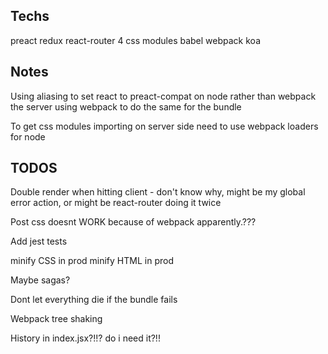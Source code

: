 

## Techs
preact
redux
react-router 4
css modules
babel
webpack
koa

## Notes
Using aliasing to set react to preact-compat on node rather than webpack the server
using webpack to do the same for the bundle

To get css modules importing on server side need to use webpack loaders for node



## TODOS
Double render when hitting client - don't know why, might be my global error action, or might be react-router doing it twice

Post css doesnt WORK because of webpack apparently.???

Add jest tests

minify CSS in prod
minify HTML in prod

Maybe sagas?

Dont let everything die if the bundle fails

Webpack tree shaking

History in index.jsx?!!? do i need it?!!

